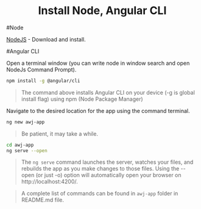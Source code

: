 <p align="center">
    <h1 align="center">Install Node, Angular CLI</h1>
</p>

#Node 

[NodeJS](https://nodejs.org/en/download/) - Download and install.

#Angular CLI

Open a terminal window (you can write node in window search and open NodeJs Command Prompt).

```bash
npm install -g @angular/cli
```

> The command above installs Angular CLI on your device (-g is global install flag) using npm (Node Package Manager)

Navigate to the desired location for the app using the command terminal.

```bash
ng new awj-app
```

> Be patient, it may take a while.

```bash
cd awj-app
ng serve --open
```

> The `ng serve` command launches the server, watches your files, and rebuilds the app as you make changes to those files. Using the --open (or just -o) option will automatically open your browser on http://localhost:4200/.

> A complete list of commands can be found in `awj-app` folder in README.md file.  

